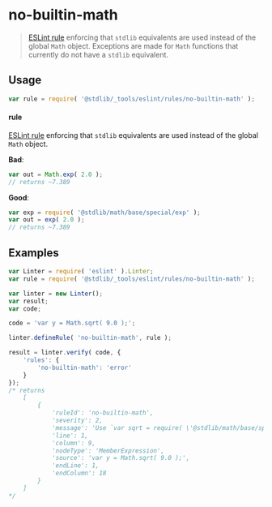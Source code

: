 <!--

@license Apache-2.0

Copyright (c) 2018 The Stdlib Authors.

Licensed under the Apache License, Version 2.0 (the "License");
you may not use this file except in compliance with the License.
You may obtain a copy of the License at

   http://www.apache.org/licenses/LICENSE-2.0

Unless required by applicable law or agreed to in writing, software
distributed under the License is distributed on an "AS IS" BASIS,
WITHOUT WARRANTIES OR CONDITIONS OF ANY KIND, either express or implied.
See the License for the specific language governing permissions and
limitations under the License.

-->

# no-builtin-math

> [ESLint rule][eslint-rules] enforcing that `stdlib` equivalents are used instead of the global `Math` object. Exceptions are made for `Math` functions that currently do not have a `stdlib` equivalent.

<section class="intro">

</section>

<!-- /.intro -->

<section class="usage">

## Usage

```javascript
var rule = require( '@stdlib/_tools/eslint/rules/no-builtin-math' );
```

#### rule

[ESLint rule][eslint-rules] enforcing that `stdlib` equivalents are used instead of the global `Math` object.

**Bad**:

<!-- eslint-disable stdlib/no-builtin-math -->

```javascript
var out = Math.exp( 2.0 );
// returns ~7.389
```

**Good**:

``` javascript 
var exp = require( '@stdlib/math/base/special/exp' );
var out = exp( 2.0 );
// returns ~7.389
```

</section>

<!-- /.usage -->

<section class="examples">

## Examples

<!-- eslint no-undef: "error" -->

```javascript
var Linter = require( 'eslint' ).Linter;
var rule = require( '@stdlib/_tools/eslint/rules/no-builtin-math' );

var linter = new Linter();
var result;
var code;

code = 'var y = Math.sqrt( 9.0 );';

linter.defineRule( 'no-builtin-math', rule );

result = linter.verify( code, {
    'rules': {
        'no-builtin-math': 'error'
    }
});
/* returns
    [
        {
            'ruleId': 'no-builtin-math',
            'severity': 2,
            'message': 'Use `var sqrt = require( \'@stdlib/math/base/special/sqrt\' )` instead of the `Math.sqrt` method',
            'line': 1,
            'column': 9,
            'nodeType': 'MemberExpression',
            'source': 'var y = Math.sqrt( 9.0 );',
            'endLine': 1,
            'endColumn': 18
        }
    ]
*/
```

</section>

<!-- /.examples -->

<section class="links">

[eslint-rules]: https://eslint.org/docs/developer-guide/working-with-rules

</section>

<!-- /.links -->
